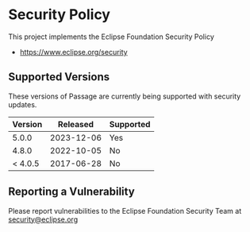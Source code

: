 # Security Policy

This project implements the Eclipse Foundation Security Policy

* https://www.eclipse.org/security

## Supported Versions

These versions of Passage are currently being supported with security
updates.

| Version | Released   | Supported | 
| ------- | ---------- | --------- | 
| 5.0.0   | 2023-12-06 | Yes       | 
| 4.8.0   | 2022-10-05 | No        | 
| < 4.0.5 | 2017-06-28 | No        | 

## Reporting a Vulnerability

Please report vulnerabilities to the Eclipse Foundation Security Team at
security@eclipse.org
